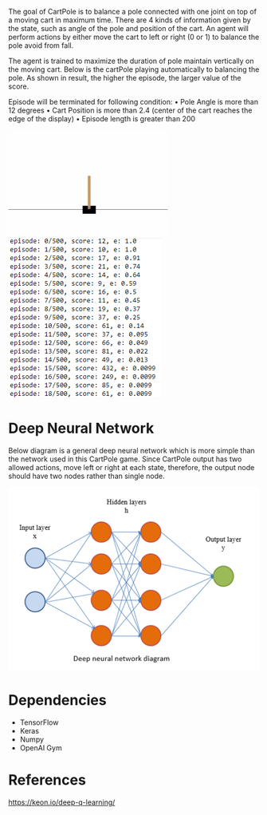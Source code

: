 The goal of CartPole is to balance a pole connected with one joint on top of a moving cart in maximum time. There are 4 kinds of information given by the state, such as angle of the pole and position of the cart. An agent will perform actions by either move the cart to left or right (0 or 1) to balance the pole avoid from fall.

The agent is trained to maximize the duration of pole maintain vertically on the moving cart. Below is the cartPole playing automatically to balancing the pole. As shown in result, the higher the episode, the larger value of the score.

Episode will be terminated for following condition:
•	Pole Angle is more than 12 degrees
•	Cart Position is more than 2.4 (center of the cart reaches the edge of the display)
•	Episode length is greater than 200


<img src="animation.gif">

<img src="result1.PNG">

# Deep Neural Network

Below diagram is a general deep neural network which is more simple than the network used in this CartPole game. Since CartPole output has two allowed actions, move left or right at each state, therefore, the output node should have two nodes rather than single node.<br>

<img src="DNN diagram.PNG">

# Dependencies
<ul>
  <li>TensorFlow</li>
  <li>Keras</li>
  <li>Numpy</li>
  <li>OpenAI Gym</li>
</ul>

# References
https://keon.io/deep-q-learning/
